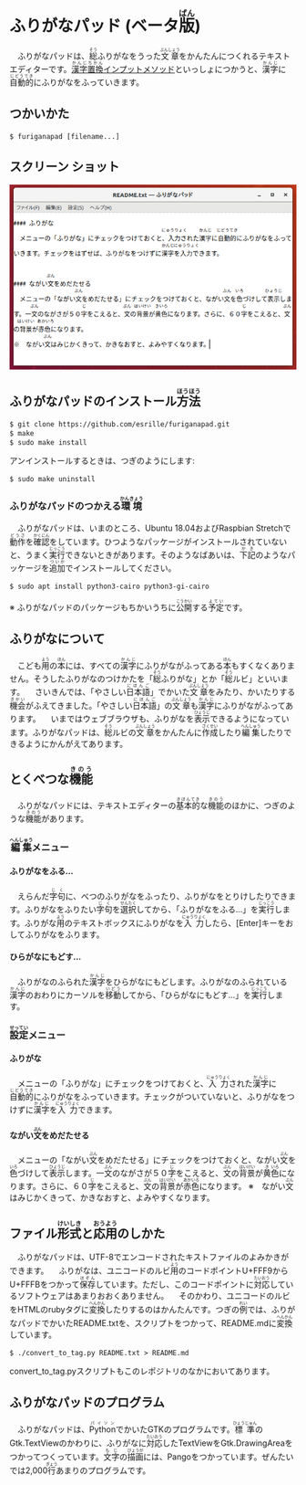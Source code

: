 # ふりがなパッド (ベータ<ruby>版<rp>(</rp><rt>ばん</rt><rp>)</rp></ruby>)

　ふりがなパッドは、<ruby>総<rp>(</rp><rt>そう</rt><rp>)</rp></ruby>ふりがなをうった<ruby>文章<rp>(</rp><rt>ぶんしょう</rt><rp>)</rp></ruby>をかんたんにつくれるテキストエディターです。[<ruby>漢字<rp>(</rp><rt>かんじ</rt><rp>)</rp></ruby><ruby>置換<rp>(</rp><rt>ちかん</rt><rp>)</rp></ruby>インプットメソッド](https://github.com/esrille/ibus-replace-with-kanji)といっしょにつかうと、<ruby>漢字<rp>(</rp><rt>かんじ</rt><rp>)</rp></ruby>に<ruby>自動的<rp>(</rp><rt>じどうてき</rt><rp>)</rp></ruby>にふりがなをふっていきます。

## つかいかた

```
$ furiganapad [filename...]
```

## スクリーン ショット

![ふりがなパッドのスクリーンショット](screenshot.png)

## ふりがなパッドのインストール<ruby>方法<rp>(</rp><rt>ほうほう</rt><rp>)</rp></ruby>

```
$ git clone https://github.com/esrille/furiganapad.git
$ make
$ sudo make install
```

アンインストールするときは、つぎのようにします:

```
$ sudo make uninstall
```

### ふりがなパッドのつかえる<ruby>環境<rp>(</rp><rt>かんきょう</rt><rp>)</rp></ruby>
　ふりがなパッドは、いまのところ、Ubuntu 18.04およびRaspbian Stretchで<ruby>動作<rp>(</rp><rt>どうさ</rt><rp>)</rp></ruby>を<ruby>確認<rp>(</rp><rt>かくにん</rt><rp>)</rp></ruby>をしています。ひつようなパッケージがインストールされていないと、うまく<ruby>実行<rp>(</rp><rt>じっこう</rt><rp>)</rp></ruby>できないときがあります。そのようなばあいは、<ruby>下記<rp>(</rp><rt>かき</rt><rp>)</rp></ruby>のようなパッケージを<ruby>追加<rp>(</rp><rt>ついか</rt><rp>)</rp></ruby>でインストールしてください。
```
$ sudo apt install python3-cairo python3-gi-cairo
```
※ ふりがなパッドのパッケージもちかいうちに<ruby>公開<rp>(</rp><rt>こうかい</rt><rp>)</rp></ruby>する<ruby>予定<rp>(</rp><rt>よてい</rt><rp>)</rp></ruby>です。

## ふりがなについて

　こども<ruby>用<rp>(</rp><rt>よう</rt><rp>)</rp></ruby>の<ruby>本<rp>(</rp><rt>ほん</rt><rp>)</rp></ruby>には、すべての<ruby>漢字<rp>(</rp><rt>かんじ</rt><rp>)</rp></ruby>にふりがながふってある<ruby>本<rp>(</rp><rt>ほん</rt><rp>)</rp></ruby>もすくなくありません。そうしたふりがなのつけかたを「<ruby>総<rp>(</rp><rt>そう</rt><rp>)</rp></ruby>ふりがな」とか「<ruby>総<rp>(</rp><rt>そう</rt><rp>)</rp></ruby>ルビ」といいます。
　さいきんでは、「やさしい<ruby>日本語<rp>(</rp><rt>にほんご</rt><rp>)</rp></ruby>」でかいた<ruby>文章<rp>(</rp><rt>ぶんしょう</rt><rp>)</rp></ruby>をみたり、かいたりする<ruby>機会<rp>(</rp><rt>きかい</rt><rp>)</rp></ruby>がふえてきました。「やさしい<ruby>日本語<rp>(</rp><rt>にほんご</rt><rp>)</rp></ruby>」の<ruby>文章<rp>(</rp><rt>ぶんしょう</rt><rp>)</rp></ruby>も<ruby>漢字<rp>(</rp><rt>かんじ</rt><rp>)</rp></ruby>にふりがながふってあります。
　いまではウェブブラウザも、ふりがなを<ruby>表示<rp>(</rp><rt>ひょうじ</rt><rp>)</rp></ruby>できるようになっています。ふりがなパッドは、<ruby>総<rp>(</rp><rt>そう</rt><rp>)</rp></ruby>ルビの<ruby>文章<rp>(</rp><rt>ぶんしょう</rt><rp>)</rp></ruby>をかんたんに<ruby>作成<rp>(</rp><rt>さくせい</rt><rp>)</rp></ruby>したり<ruby>編集<rp>(</rp><rt>へんしゅう</rt><rp>)</rp></ruby>したりできるようにかんがえてあります。

## とくべつな<ruby>機能<rp>(</rp><rt>きのう</rt><rp>)</rp></ruby>

　ふりがなパッドには、テキストエディターの<ruby>基本的<rp>(</rp><rt>きほんてき</rt><rp>)</rp></ruby>な<ruby>機能<rp>(</rp><rt>きのう</rt><rp>)</rp></ruby>のほかに、つぎのような<ruby>機能<rp>(</rp><rt>きのう</rt><rp>)</rp></ruby>があります。

### <ruby>編集<rp>(</rp><rt>へんしゅう</rt><rp>)</rp></ruby>メニュー

#### ふりがなをふる...
　えらんだ<ruby>字句<rp>(</rp><rt>じく</rt><rp>)</rp></ruby>に、べつのふりがなをふったり、ふりがなをとりけしたりできます。ふりがなをふりたい<ruby>字句<rp>(</rp><rt>じく</rt><rp>)</rp></ruby>を<ruby>選択<rp>(</rp><rt>せんたく</rt><rp>)</rp></ruby>してから、「ふりがなをふる...」を<ruby>実行<rp>(</rp><rt>じっこう</rt><rp>)</rp></ruby>します。ふりがな<ruby>用<rp>(</rp><rt>よう</rt><rp>)</rp></ruby>のテキストボックスにふりがなを<ruby>入力<rp>(</rp><rt>にゅうりょく</rt><rp>)</rp></ruby>したら、[Enter]キーをおしてふりがなをふります。

#### ひらがなにもどす...
　ふりがなのふられた<ruby>漢字<rp>(</rp><rt>かんじ</rt><rp>)</rp></ruby>をひらがなにもどします。ふりがなのふられている<ruby>漢字<rp>(</rp><rt>かんじ</rt><rp>)</rp></ruby>のおわりにカーソルを<ruby>移動<rp>(</rp><rt>いどう</rt><rp>)</rp></ruby>してから、「ひらがなにもどす...」を<ruby>実行<rp>(</rp><rt>じっこう</rt><rp>)</rp></ruby>します。

### <ruby>設定<rp>(</rp><rt>せってい</rt><rp>)</rp></ruby>メニュー

#### ふりがな
　メニューの「ふりがな」にチェックをつけておくと、<ruby>入力<rp>(</rp><rt>にゅうりょく</rt><rp>)</rp></ruby>された<ruby>漢字<rp>(</rp><rt>かんじ</rt><rp>)</rp></ruby>に<ruby>自動的<rp>(</rp><rt>じどうてき</rt><rp>)</rp></ruby>にふりがなをふっていきます。チェックがついていないと、ふりがなをつけずに<ruby>漢字<rp>(</rp><rt>かんじ</rt><rp>)</rp></ruby>を<ruby>入力<rp>(</rp><rt>にゅうりょく</rt><rp>)</rp></ruby>できます。

#### ながい<ruby>文<rp>(</rp><rt>ぶん</rt><rp>)</rp></ruby>をめだたせる
　メニューの「ながい<ruby>文<rp>(</rp><rt>ぶん</rt><rp>)</rp></ruby>をめだたせる」にチェックをつけておくと、ながい<ruby>文<rp>(</rp><rt>ぶん</rt><rp>)</rp></ruby>を<ruby>色<rp>(</rp><rt>いろ</rt><rp>)</rp></ruby>づけして<ruby>表示<rp>(</rp><rt>ひょうじ</rt><rp>)</rp></ruby>します。一<ruby>文<rp>(</rp><rt>ぶん</rt><rp>)</rp></ruby>のながさが５０<ruby>字<rp>(</rp><rt>じ</rt><rp>)</rp></ruby>をこえると、<ruby>文<rp>(</rp><rt>ぶん</rt><rp>)</rp></ruby>の<ruby>背景<rp>(</rp><rt>はいけい</rt><rp>)</rp></ruby>が<ruby>黄<rp>(</rp><rt>き</rt><rp>)</rp></ruby><ruby>色<rp>(</rp><rt>いろ</rt><rp>)</rp></ruby>になります。さらに、６０<ruby>字<rp>(</rp><rt>じ</rt><rp>)</rp></ruby>をこえると、<ruby>文<rp>(</rp><rt>ぶん</rt><rp>)</rp></ruby>の<ruby>背景<rp>(</rp><rt>はいけい</rt><rp>)</rp></ruby>が<ruby>赤色<rp>(</rp><rt> あかいろ</rt><rp>)</rp></ruby>になります。
※　ながい<ruby>文<rp>(</rp><rt>ぶん</rt><rp>)</rp></ruby>はみじかくきって、かきなおすと、よみやすくなります。

## ファイル<ruby>形式<rp>(</rp><rt>けいしき</rt><rp>)</rp></ruby>と<ruby>応用<rp>(</rp><rt>おうよう</rt><rp>)</rp></ruby>のしかた

　ふりがなパッドは、UTF-8でエンコードされたキストファイルのよみかきができます。
　ふりがなは、ユニコードのルビ<ruby>用<rp>(</rp><rt>よう</rt><rp>)</rp></ruby>のコードポイントU+FFF9からU+FFFBをつかって<ruby>保存<rp>(</rp><rt>ほぞん</rt><rp>)</rp></ruby>しています。ただし、このコードポイントに<ruby>対応<rp>(</rp><rt>たいおう</rt><rp>)</rp></ruby>しているソフトウェアはあまりおおくありません。
　そのかわり、ユニコードのルビをHTMLのrubyタグに<ruby>変換<rp>(</rp><rt>へんかん</rt><rp>)</rp></ruby>したりするのはかんたんです。つぎの<ruby>例<rp>(</rp><rt>れい</rt><rp>)</rp></ruby>では、ふりがなパッドでかいたREADME.txtを、スクリプトをつかって、README.mdに<ruby>変換<rp>(</rp><rt>へんかん</rt><rp>)</rp></ruby>しています。
```
$ ./convert_to_tag.py README.txt > README.md
```
convert_to_tag.pyスクリプトもこのレポジトリのなかにおいてあります。

## ふりがなパッドのプログラム
　ふりがなパッドは、<ruby>Python<rp>(</rp><rt>パイソン</rt><rp>)</rp></ruby>でかいたGTKのプログラムです。<ruby>標準<rp>(</rp><rt>ひょうじゅん</rt><rp>)</rp></ruby>のGtk.TextViewのかわりに、ふりがなに<ruby>対応<rp>(</rp><rt>たいおう</rt><rp>)</rp></ruby>したTextViewをGtk.DrawingAreaをつかってつくっています。<ruby>文字<rp>(</rp><rt>もじ</rt><rp>)</rp></ruby>の<ruby>描画<rp>(</rp><rt>びょうが</rt><rp>)</rp></ruby>には、Pangoをつかっています。ぜんたいでは2,000<ruby>行<rp>(</rp><rt>ぎょう</rt><rp>)</rp></ruby>あまりのプログラムです。
